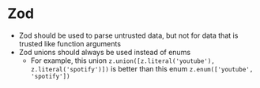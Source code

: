 # Zod

- Zod should be used to parse untrusted data, but not for data that is trusted like function arguments
- Zod unions should always be used instead of enums
  - For example, this union `z.union([z.literal('youtube'), z.literal('spotify')])` is better than this enum `z.enum(['youtube', 'spotify'])`